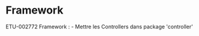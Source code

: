# Framework
ETU-002772
    Framework : 
        - Mettre les Controllers dans package 'controller'
        